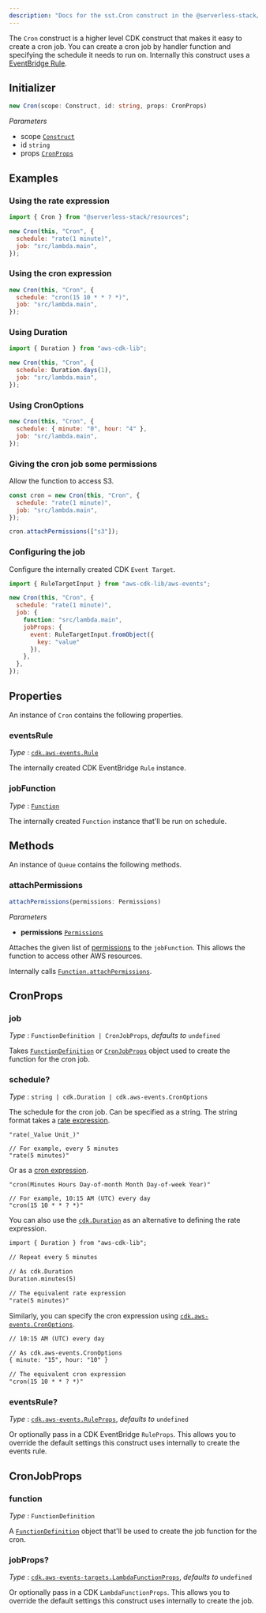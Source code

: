 ```yaml
---
description: "Docs for the sst.Cron construct in the @serverless-stack/resources package. This construct creates a CDK event rule."
---
```


The `Cron` construct is a higher level CDK construct that makes it easy to create a cron job. You can create a cron job by handler function and specifying the schedule it needs to run on. Internally this construct uses a [EventBridge Rule](https://docs.aws.amazon.com/cdk/api/v2/docs/aws-cdk-lib.aws_events.Rule.html).

## Initializer

```ts
new Cron(scope: Construct, id: string, props: CronProps)
```

_Parameters_

- scope [`Construct`](https://docs.aws.amazon.com/cdk/api/v2/docs/constructs.Construct.html)
- id `string`
- props [`CronProps`](#cronprops)

## Examples

### Using the rate expression

```js
import { Cron } from "@serverless-stack/resources";

new Cron(this, "Cron", {
  schedule: "rate(1 minute)",
  job: "src/lambda.main",
});
```

### Using the cron expression

```js
new Cron(this, "Cron", {
  schedule: "cron(15 10 * * ? *)",
  job: "src/lambda.main",
});
```

### Using Duration

```js
import { Duration } from "aws-cdk-lib";

new Cron(this, "Cron", {
  schedule: Duration.days(1),
  job: "src/lambda.main",
});
```

### Using CronOptions

```js
new Cron(this, "Cron", {
  schedule: { minute: "0", hour: "4" },
  job: "src/lambda.main",
});
```

### Giving the cron job some permissions

Allow the function to access S3.

```js {6}
const cron = new Cron(this, "Cron", {
  schedule: "rate(1 minute)",
  job: "src/lambda.main",
});

cron.attachPermissions(["s3"]);
```

### Configuring the job

Configure the internally created CDK `Event Target`.

```js {7-11}
import { RuleTargetInput } from "aws-cdk-lib/aws-events";

new Cron(this, "Cron", {
  schedule: "rate(1 minute)",
  job: {
    function: "src/lambda.main",
    jobProps: {
      event: RuleTargetInput.fromObject({
        key: "value"
      }),
    },
  },
});
```

## Properties

An instance of `Cron` contains the following properties.

### eventsRule

_Type_ : [`cdk.aws-events.Rule`](https://docs.aws.amazon.com/cdk/api/v2/docs/aws-cdk-lib.aws_events.Rule.html)

The internally created CDK EventBridge `Rule` instance.

### jobFunction

_Type_ : [`Function`](Function.md)

The internally created `Function` instance that'll be run on schedule.

## Methods

An instance of `Queue` contains the following methods.

### attachPermissions

```ts
attachPermissions(permissions: Permissions)
```

_Parameters_

- **permissions** [`Permissions`](../../util/Permissions.md)

Attaches the given list of [permissions](../../util/Permissions.md) to the `jobFunction`. This allows the function to access other AWS resources.

Internally calls [`Function.attachPermissions`](Function.md#attachpermissions).

## CronProps

### job

_Type_ : `FunctionDefinition | CronJobProps`, _defaults to_ `undefined`

Takes [`FunctionDefinition`](Function.md#functiondefinition) or [`CronJobProps`](#cronjobprops) object used to create the function for the cron job.

### schedule?

_Type_ : `string | cdk.Duration | cdk.aws-events.CronOptions`

The schedule for the cron job. Can be specified as a string. The string format takes a [rate expression](https://docs.aws.amazon.com/lambda/latest/dg/services-cloudwatchevents-expressions.html).

```
"rate(_Value Unit_)"

// For example, every 5 minutes
"rate(5 minutes)"
```

Or as a [cron expression](https://en.wikipedia.org/wiki/Cron#CRON_expression).

```
"cron(Minutes Hours Day-of-month Month Day-of-week Year)"

// For example, 10:15 AM (UTC) every day
"cron(15 10 * * ? *)"
```

You can also use the [`cdk.Duration`](https://docs.aws.amazon.com/cdk/api/v2/docs/aws-cdk-lib.Duration.html) as an alternative to defining the rate expression.

```txt {6}
import { Duration } from "aws-cdk-lib";

// Repeat every 5 minutes

// As cdk.Duration
Duration.minutes(5)

// The equivalent rate expression
"rate(5 minutes)"
```

Similarly, you can specify the cron expression using [`cdk.aws-events.CronOptions`](https://docs.aws.amazon.com/cdk/api/v2/docs/aws-cdk-lib.aws_events.CronOptions.html).

```txt {4}
// 10:15 AM (UTC) every day

// As cdk.aws-events.CronOptions
{ minute: "15", hour: "10" }

// The equivalent cron expression
"cron(15 10 * * ? *)"
```

### eventsRule?

_Type_ : [`cdk.aws-events.RuleProps`](https://docs.aws.amazon.com/cdk/api/v2/docs/aws-cdk-lib.aws_events.RuleProps.html), _defaults to_ `undefined`

Or optionally pass in a CDK EventBridge `RuleProps`. This allows you to override the default settings this construct uses internally to create the events rule.

## CronJobProps

### function

_Type_ : `FunctionDefinition`

A [`FunctionDefinition`](Function.md#functiondefinition) object that'll be used to create the job function for the cron.

### jobProps?

_Type_ : [`cdk.aws-events-targets.LambdaFunctionProps`](https://docs.aws.amazon.com/cdk/api/v2/docs/aws-cdk-lib.aws_events_targets.LambdaFunctionProps.html), _defaults to_ `undefined`

Or optionally pass in a CDK `LambdaFunctionProps`. This allows you to override the default settings this construct uses internally to create the job.
